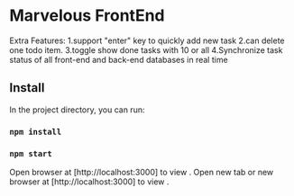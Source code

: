 # Marvelous FrontEnd

Extra Features:
1.support "enter" key to quickly add new task 
2.can delete one todo item.
3.toggle show done tasks with 10 or all
4.Synchronize task status of all front-end and back-end databases in real time

## Install

In the project directory, you can run:

### `npm install`

### `npm start`

Open browser at [http://localhost:3000] to view .
Open new tab or new browser at [http://localhost:3000] to view .